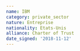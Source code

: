 ```yaml
---
name: IBM
category: private_sector
nature: Entreprise
nationality: Etats-Unis
alliance: Charter of Trust
date_signed: '2018-11-12'
---
```

    